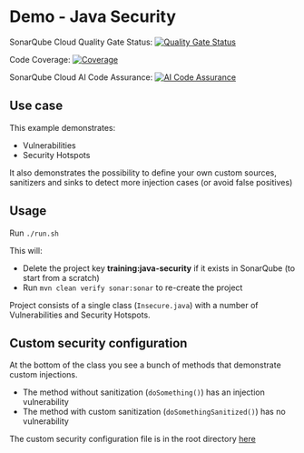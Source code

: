 # Demo - Java Security

SonarQube Cloud Quality Gate Status:
[![Quality Gate Status](https://sonarcloud.io/api/project_badges/measure?project=SonarCloud-Demos_demo-java-security&metric=alert_status)](https://sonarcloud.io/summary/new_code?id=SonarCloud-Demos_demo-java-security)

Code Coverage:
[![Coverage](https://sonarcloud.io/api/project_badges/measure?project=SonarCloud-Demos_demo-java-security&metric=coverage)](https://sonarcloud.io/summary/new_code?id=SonarCloud-Demos_demo-java-security)

SonarQube Cloud AI Code Assurance:
[![AI Code Assurance](https://sonarcloud.io/api/project_badges/ai_code_assurance?project=SonarCloud-Demos_demo-java-security)](https://sonarcloud.io/summary/new_code?id=SonarCloud-Demos_demo-java-security)

## Use case
This example demonstrates:
- Vulnerabilities
- Security Hotspots

It also demonstrates the possibility to define your own custom sources, sanitizers and sinks to detect more injection cases
(or avoid false positives)

## Usage

Run `./run.sh`

This will:
- Delete the project key **training:java-security** if it exists in SonarQube (to start from a scratch)
- Run `mvn clean verify sonar:sonar` to re-create the project

Project consists of a single class (`Insecure.java`) with a number of Vulnerabilities and Security Hotspots.

## Custom security configuration 
At the bottom of the class you see a bunch of methods that demonstrate custom injections.
- The method without sanitization (`doSomething()`) has an injection vulnerability
- The method with custom sanitization (`doSomethingSanitized()`) has no vulnerability

The custom security configuration file is in the root directory [here](s3649JavaSqlInjectionConfig.json)
